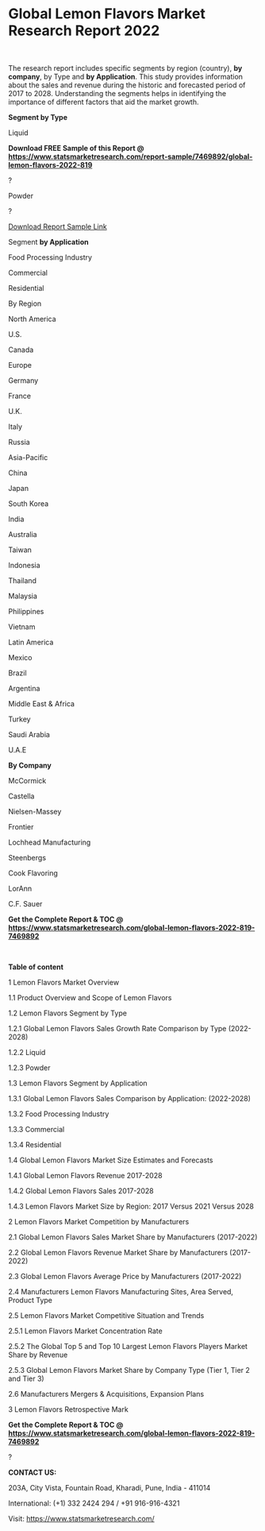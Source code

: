 <h1>Global Lemon Flavors Market Research Report 2022</h1><br/><p>The research report includes specific segments by region (country), <strong>by company</strong>, by Type and <strong>by Application</strong>. This study provides information about the sales and revenue during the historic and forecasted period of 2017 to 2028. Understanding the segments helps in identifying the importance of different factors that aid the market growth.</p>
 
 
 
 <p><strong>Segment by Type</strong></p>
 
 
 
 <p>Liquid</p>
 
 
 
 <div><b>Download FREE Sample of this Report @ <a href="https://www.statsmarketresearch.com/download-free-sample/7469892/global-lemon-flavors-2022-819">https://www.statsmarketresearch.com/report-sample/7469892/global-lemon-flavors-2022-819</a></b></div>
 
 
 
 <p>? </p>
 
 
 
 <p>Powder</p>
 
 
 
 <p>? </p>
 
 
 
 <p><a href="https://www.statsmarketresearch.com/download-free-sample/7469892/global-lemon-flavors-2022-819">Download Report Sample Link</a></p>
 
 
 
 <p>Segment <strong>by Application</strong></p>
 
 
 
 <p>Food Processing Industry</p>
 
 
 
 <p>Commercial</p>
 
 
 
 <p>Residential</p>
 
 
 
 <p>By Region</p>
 
 
 
 <p>North America</p>
 
 
 
 <p>U.S.</p>
 
 
 
 <p>Canada</p>
 
 
 
 <p>Europe</p>
 
 
 
 <p>Germany</p>
 
 
 
 <p>France</p>
 
 
 
 <p>U.K.</p>
 
 
 
 <p>Italy</p>
 
 
 
 <p>Russia</p>
 
 
 
 <p>Asia-Pacific</p>
 
 
 
 <p>China</p>
 
 
 
 <p>Japan</p>
 
 
 
 <p>South Korea</p>
 
 
 
 <p>India</p>
 
 
 
 <p>Australia</p>
 
 
 
 <p>Taiwan</p>
 
 
 
 <p>Indonesia</p>
 
 
 
 <p>Thailand</p>
 
 
 
 <p>Malaysia</p>
 
 
 
 <p>Philippines</p>
 
 
 
 <p>Vietnam</p>
 
 
 
 <p>Latin America</p>
 
 
 
 <p>Mexico</p>
 
 
 
 <p>Brazil</p>
 
 
 
 <p>Argentina</p>
 
 
 
 <p>Middle East & Africa</p>
 
 
 
 <p>Turkey</p>
 
 
 
 <p>Saudi Arabia</p>
 
 
 
 <p>U.A.E</p>
 
 
 
 <p><strong>By Company</strong></p>
 
 
 
 <p>McCormick</p>
 
 
 
 <p>Castella</p>
 
 
 
 <p>Nielsen-Massey</p>
 
 
 
 <p>Frontier</p>
 
 
 
 <p>Lochhead Manufacturing</p>
 
 
 
 <p>Steenbergs</p>
 
 
 
 <p>Cook Flavoring</p>
 
 
 
 <p>LorAnn</p>
 
 
 
 <p>C.F. Sauer</p>
 
 
 
 <div><b>Get the Complete Report & TOC @ <a href="https://www.statsmarketresearch.com/global-lemon-flavors-2022-819-7469892">https://www.statsmarketresearch.com/global-lemon-flavors-2022-819-7469892</a></b></div>
 
 
 
 <p><br />
 
 <b>Table of content</b></p>
 
 
 
 <p>1 Lemon Flavors Market Overview<br />
 
 1.1 Product Overview and Scope of Lemon Flavors<br />
 
 1.2 Lemon Flavors Segment by Type<br />
 
 1.2.1 Global Lemon Flavors Sales Growth Rate Comparison by Type (2022-2028)<br />
 
 1.2.2 Liquid<br />
 
 1.2.3 Powder<br />
 
 1.3 Lemon Flavors Segment by Application<br />
 
 1.3.1 Global Lemon Flavors Sales Comparison by Application: (2022-2028)<br />
 
 1.3.2 Food Processing Industry<br />
 
 1.3.3 Commercial<br />
 
 1.3.4 Residential<br />
 
 1.4 Global Lemon Flavors Market Size Estimates and Forecasts<br />
 
 1.4.1 Global Lemon Flavors Revenue 2017-2028<br />
 
 1.4.2 Global Lemon Flavors Sales 2017-2028<br />
 
 1.4.3 Lemon Flavors Market Size by Region: 2017 Versus 2021 Versus 2028<br />
 
 2 Lemon Flavors Market Competition by Manufacturers<br />
 
 2.1 Global Lemon Flavors Sales Market Share by Manufacturers (2017-2022)<br />
 
 2.2 Global Lemon Flavors Revenue Market Share by Manufacturers (2017-2022)<br />
 
 2.3 Global Lemon Flavors Average Price by Manufacturers (2017-2022)<br />
 
 2.4 Manufacturers Lemon Flavors Manufacturing Sites, Area Served, Product Type<br />
 
 2.5 Lemon Flavors Market Competitive Situation and Trends<br />
 
 2.5.1 Lemon Flavors Market Concentration Rate<br />
 
 2.5.2 The Global Top 5 and Top 10 Largest Lemon Flavors Players Market Share by Revenue<br />
 
 2.5.3 Global Lemon Flavors Market Share by Company Type (Tier 1, Tier 2 and Tier 3)<br />
 
 2.6 Manufacturers Mergers & Acquisitions, Expansion Plans<br />
 
 3 Lemon Flavors Retrospective Mark</p>
 
 
 
 <div><b>Get the Complete Report & TOC @ <a href="https://www.statsmarketresearch.com/global-lemon-flavors-2022-819-7469892">https://www.statsmarketresearch.com/global-lemon-flavors-2022-819-7469892</a></b></div>
 
 
 
 <p>? </p>
 
 
 
 <p><b>CONTACT US:</b><br />
 
 203A, City Vista, Fountain Road, Kharadi, Pune, India - 411014<br />
 
 International: (+1) 332 2424 294 / +91 916-916-4321<br />
 
 Visit: <a href="https://www.statsmarketresearch.com/">https://www.statsmarketresearch.com/</a></p>